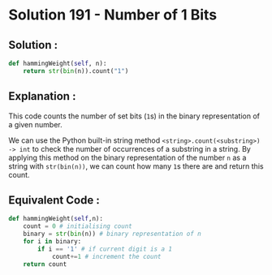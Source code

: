 # Solution 191 - Number of 1 Bits

## Solution : 

```python
def hammingWeight(self, n):
    return str(bin(n)).count("1")
```

## Explanation : 

This code counts the number of set bits (`1`s) in the binary representation of a given number.

We can use the Python built-in string method `<string>.count(<substring>) -> int` to check the number of occurrences of a substring in a string. By applying this method on the binary representation of the number `n` as a string with `str(bin(n))`, we can count how many `1`s there are and return this count.

## Equivalent Code : 

```python
def hammingWeight(self,n):
    count = 0 # initialising count
    binary = str(bin(n)) # binary representation of n
    for i in binary:
        if i == '1' # if current digit is a 1
            count+=1 # increment the count
    return count
```